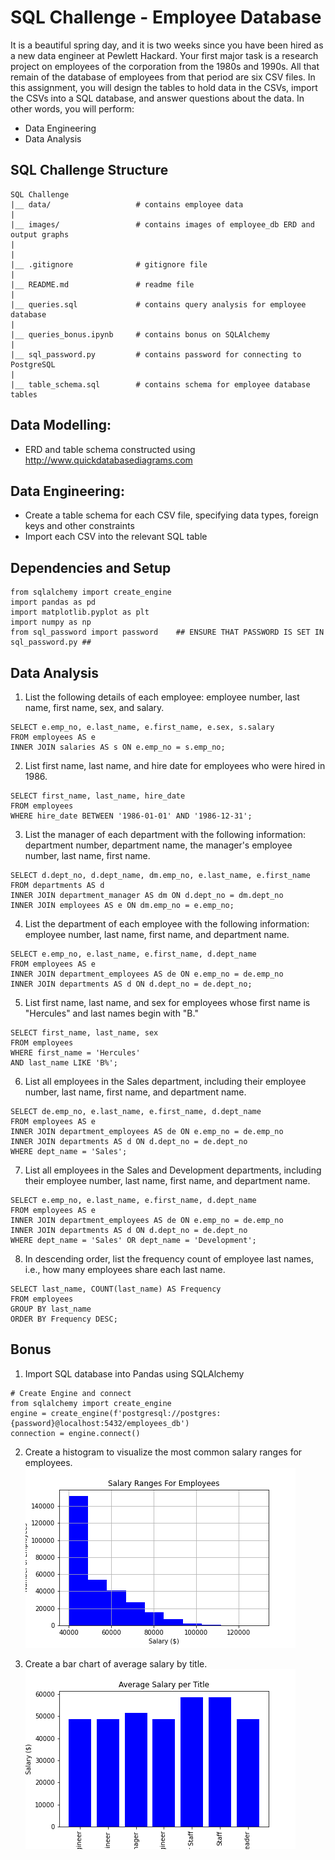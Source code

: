 # SQL Challenge - Employee Database
It is a beautiful spring day, and it is two weeks since you have been hired as a new data engineer at Pewlett Hackard. Your first major task is a research project on employees of the corporation from the 1980s and 1990s. All that remain of the database of employees from that period are six CSV files.
In this assignment, you will design the tables to hold data in the CSVs, import the CSVs into a SQL database, and answer questions about the data. In other words, you will perform:
- Data Engineering
- Data Analysis

## SQL Challenge Structure
```
SQL Challenge
|__ data/                   # contains employee data
|
|__ images/                 # contains images of employee_db ERD and output graphs
|
|
|__ .gitignore              # gitignore file
|
|__ README.md               # readme file
|
|__ queries.sql             # contains query analysis for employee database
|
|__ queries_bonus.ipynb     # contains bonus on SQLAlchemy
|
|__ sql_password.py         # contains password for connecting to PostgreSQL
|
|__ table_schema.sql        # contains schema for employee database tables
```

## Data Modelling:
- ERD and table schema constructed using http://www.quickdatabasediagrams.com
  
## Data Engineering:
- Create a table schema for each CSV file, specifying data types, foreign keys and other constraints
- Import each CSV into the relevant SQL table

## Dependencies and Setup
```
from sqlalchemy import create_engine
import pandas as pd
import matplotlib.pyplot as plt
import numpy as np
from sql_password import password    ## ENSURE THAT PASSWORD IS SET IN sql_password.py ##
```


## Data Analysis
1. List the following details of each employee: employee number, last name, first name, sex, and salary.
```
SELECT e.emp_no, e.last_name, e.first_name, e.sex, s.salary
FROM employees AS e
INNER JOIN salaries AS s ON e.emp_no = s.emp_no;
```
2. List first name, last name, and hire date for employees who were hired in 1986.
```
SELECT first_name, last_name, hire_date
FROM employees
WHERE hire_date BETWEEN '1986-01-01' AND '1986-12-31';
```
3. List the manager of each department with the following information: department number, department name, the manager's employee number, last name, first name.
```
SELECT d.dept_no, d.dept_name, dm.emp_no, e.last_name, e.first_name
FROM departments AS d
INNER JOIN department_manager AS dm ON d.dept_no = dm.dept_no
INNER JOIN employees AS e ON dm.emp_no = e.emp_no;
```
4. List the department of each employee with the following information: employee number, last name, first name, and department name.
```
SELECT e.emp_no, e.last_name, e.first_name, d.dept_name
FROM employees AS e
INNER JOIN department_employees AS de ON e.emp_no = de.emp_no
INNER JOIN departments AS d ON d.dept_no = de.dept_no;
```
5. List first name, last name, and sex for employees whose first name is "Hercules" and last names begin with "B."
```
SELECT first_name, last_name, sex
FROM employees
WHERE first_name = 'Hercules'
AND last_name LIKE 'B%';
```
6. List all employees in the Sales department, including their employee number, last name, first name, and department name.
```
SELECT de.emp_no, e.last_name, e.first_name, d.dept_name
FROM employees AS e
INNER JOIN department_employees AS de ON e.emp_no = de.emp_no
INNER JOIN departments AS d ON d.dept_no = de.dept_no
WHERE dept_name = 'Sales';

```
7. List all employees in the Sales and Development departments, including their employee number, last name, first name, and department name.
```
SELECT e.emp_no, e.last_name, e.first_name, d.dept_name
FROM employees AS e
INNER JOIN department_employees AS de ON e.emp_no = de.emp_no
INNER JOIN departments AS d ON d.dept_no = de.dept_no
WHERE dept_name = 'Sales' OR dept_name = 'Development';
```
8. In descending order, list the frequency count of employee last names, i.e., how many employees share each last name.
```
SELECT last_name, COUNT(last_name) AS Frequency
FROM employees
GROUP BY last_name
ORDER BY Frequency DESC;
```

## Bonus

1. Import SQL database into Pandas using SQLAlchemy
```
# Create Engine and connect
from sqlalchemy import create_engine
engine = create_engine(f'postgresql://postgres:{password}@localhost:5432/employees_db')
connection = engine.connect()
```  
2. Create a histogram to visualize the most common salary ranges for employees.  
![chart](images/salary_ranges_for_employees.png) 

3. Create a bar chart of average salary by title.  
![chart](images/average_salary_per_title.png)   
